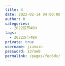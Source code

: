 ```yaml
---
title: 4
date: 2022-02-14 04:00:00
author: 0
categories: 
  - 2022双节48H
tags: 
  - 2022双节48H
private: true
username: jianxin
password: 137ae0
permalink: /pages/fec6dc/
---
```


